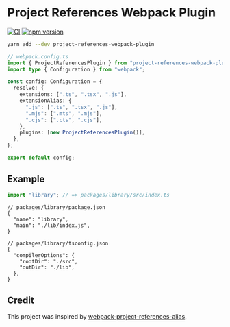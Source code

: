 # Project References Webpack Plugin

[![CI](https://github.com/neetly/project-references-webpack-plugin/actions/workflows/ci.yml/badge.svg)](https://github.com/neetly/project-references-webpack-plugin/actions/workflows/ci.yml)
[![npm version](https://img.shields.io/npm/v/project-references-webpack-plugin)](https://www.npmjs.com/package/project-references-webpack-plugin)

```sh
yarn add --dev project-references-webpack-plugin
```

```ts
// webpack.config.ts
import { ProjectReferencesPlugin } from "project-references-webpack-plugin";
import type { Configuration } from "webpack";

const config: Configuration = {
  resolve: {
    extensions: [".ts", ".tsx", ".js"],
    extensionAlias: {
      ".js": [".ts", ".tsx", ".js"],
      ".mjs": [".mts", ".mjs"],
      ".cjs": [".cts", ".cjs"],
    },
    plugins: [new ProjectReferencesPlugin()],
  },
};

export default config;
```

## Example

```ts
import "library"; // => packages/library/src/index.ts
```

```jsonc
// packages/library/package.json
{
  "name": "library",
  "main": "./lib/index.js",
}
```

```jsonc
// packages/library/tsconfig.json
{
  "compilerOptions": {
    "rootDir": "./src",
    "outDir": "./lib",
  },
}
```

## Credit

This project was inspired by
[webpack-project-references-alias](https://github.com/microsoft/webpack-project-references-alias).

